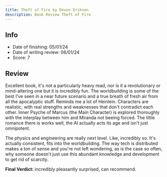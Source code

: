 ```yaml
---
title: Theft of Fire by Devon Eriksen
description: Book Review Theft of Fire
---
```

## Info
- Date of finishing: 05/01/24
- Date of writing review: 06/01/24
- Score: 7
## Review

Excellent book, it's not a particularly heavy read, nor is it a revolutionary
or mind-altering one but it is incredibly fun. The worldbuilding is some of the
best I've seen in a near future scenario and a true breath of fresh air from
all the apocalyptic stuff. Reminds me a lot of Heinlein. Characters are
realistic, with real strengths and weaknesses that don't contradict each other.
Inner Psyche of Marcus (the Main Character) is explored thoroughly with the
interplay between him and Miranda not beeing forced. The little romance there
is works well, the AI actually acts its age and isn't just omnipotent.

The physics and engineering are really next level. Like, incredibly so. It's
actually consistent, fits into the worldbuilding. The way tech is distributed
makes a ton of sense and you're not left wondering, as is the case so often,
why someone doesn't just use this abundant knowledge and development to get rid
of scarcity.

**Final Verdict:** incredibly pleasantly surprised, can recommend.
